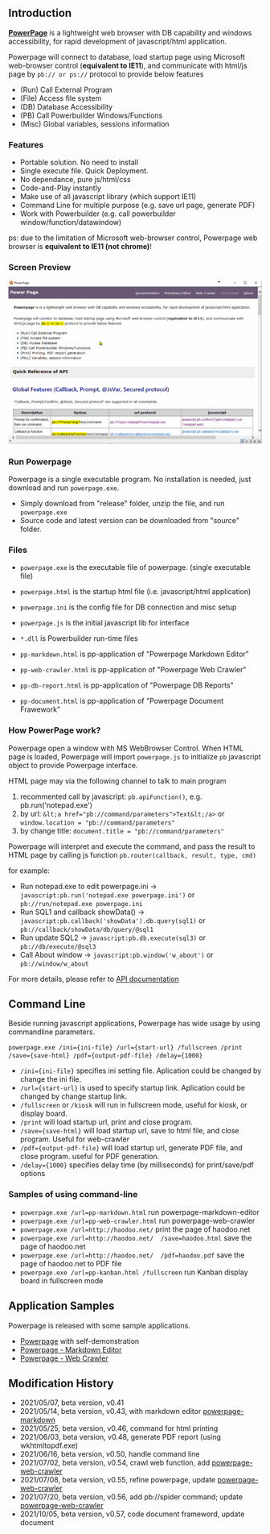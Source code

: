 ## Introduction

[**PowerPage**](https://github.com/casualwriter/powerpage) is a lightweight web browser with DB capability 
and windows accessibility, for rapid development of javascript/html application.

Powerpage will connect to database, load startup page using Microsoft web-browser control (**equivalent to IE11**), 
and communicate with html/js page by ``pb:// or ps://`` protocol to provide below features

* (Run) Call External Program 
* (File) Access file system 
* (DB) Database Accessibility
* (PB) Call Powerbuilder Windows/Functions 
* (Misc) Global variables, sessions information 

### Features

* Portable solution. No need to install
* Single execute file. Quick Deployment.
* No dependance, pure js/html/css
* Code-and-Play instantly 
* Make use of all javascript library (which support IE11)
* Command Line for multiple purpose (e.g. save url page, generate PDF)
* Work with Powerbuilder (e.g. call powerbuilder window/function/datawindow)

ps: due to the limitation of Microsoft web-browser control, Powerpage web browser is **equivalent to IE11 (not chrome)**!


### Screen Preview

 ![Powerpage](powerpage.gif "border=1")


### Run Powerpage

Powerpage is a single executable program. No installation is needed, just download and run ``powerpage.exe``.

* Simply download from "release" folder, unzip the file, and run ``powerpage.exe``
* Source code and latest version can be downloaded from "source" folder. 

### Files

* ``powerpage.exe`` is the executable file of powerpage. (single executable file)
* ``powerpage.html`` is the startup html file (i.e. javascript/html application)
* ``powerpage.ini`` is the config file for DB connection and misc setup
* ``powerpage.js`` is the initial javascript lib for interface
* ``*.dll`` is Powerbuilder run-time files

* ``pp-markdown.html`` is pp-application of "Powerpage Markdown Editor"
* ``pp-web-crawler.html`` is pp-application of "Powerpage Web Crawler"
* ``pp-db-report.html`` is pp-application of "Powerpage DB Reports"
* ``pp-document.html`` is pp-application of "Powerpage Document Frawework"


### How PowerPage work?

Powerpage open a window with MS WebBrowser Control. When HTML page is loaded, Powerpage will import ``powerpage.js`` 
to initialize ``pb`` javascript object to provide Powerpage interface.

HTML page may via the following channel to talk to main program

1. recommented call by javascript: ``pb.apiFunction()``, e.g. pb.run('notepad.exe')
2. by url: ``&lt;a href="pb://command/parameters">Text&lt;/a>`` or ``window.location = "pb://command/parameters"``
3. by change title: ``document.title = "pb://command/parameters"``

Powerpage will interpret and execute the command, and pass the result to HTML page by calling js function ``pb.router(callback, result, type, cmd)``

for example:

* Run notepad.exe to edit powerpage.ini -> ``javascript:pb.run('notepad.exe powerpage.ini')`` or ``pb://run/notepad.exe powerpage.ini``
* Run SQL1 and callback showData() -> ``javascript:pb.callback('showData').db.query(sql1)`` or ``pb://callback/showData/db/query/@sql1``  
* Run update SQL2 -> ``javascript:pb.db.execute(sql3)`` or ``pb://db/execute/@sql3``
* Call About window -> ``javascript:pb.window('w_about')`` or ``pb://window/w_about`` 

For more details, please refer to [API documentation](interface.md)

  
## Command Line

Beside running javascript applications, Powerpage has wide usage by using commandline parameters.

~~~
powerpage.exe /ini={ini-file} /url={start-url} /fullscreen /print /save={save-html} /pdf={output-pdf-file} /delay={1000}
~~~

* ``/ini={ini-file}`` specifies ini setting file. Aplication could be changed by change the ini file.
* ``/url={start-url}`` is used to specify startup link. Aplication could be changed by change startup link. 
* ``/fullscreen`` or ``/kiosk`` will run in fullscreen mode, useful for kiosk, or display board.
* ``/print`` will load startup url, print and close program.
* ``/save={save-html}`` will load startup url, save to html file, and close program. Useful for web-crawler
* ``/pdf={output-pdf-file}`` will load startup url, generate PDF file, and close program. useful for PDF generation.
* ``/delay={1000}`` specifies delay time (by milliseconds) for print/save/pdf options 

### Samples of using command-line

* ``powerpage.exe /url=pp-markdown.html`` run powerpage-markdown-editor
* ``powerpage.exe /url=pp-web-crawler.html`` run powerpage-web-crawler
* ``powerpage.exe /url=http://haodoo.net/`` print the page of haodoo.net
* ``powerpage.exe /url=http://haodoo.net/  /save=haodoo.html`` save the page of haodoo.net
* ``powerpage.exe /url=http://haodoo.net/  /pdf=haodoo.pdf`` save the page of haodoo.net to PDF file
* ``powerpage.exe /url=pp-kanban.html /fullscreen`` run Kanban display board in fullscreen mode
 
 
## Application Samples

Powerpage is released with some sample applications.

* [Powerpage](https://github.com/casualwriter) with self-demonstration
* [Powerpage - Markdown Editor](https://github.com/casualwriter/powerpage-markdown) 
* [Powerpage - Web Crawler](https://github.com/casualwriter/powerpage-web-crawler) 
 
 
## Modification History

* 2021/05/07, beta version, v0.41 
* 2021/05/14, beta version, v0.43, with markdown editor [powerpage-markdown](https://github.com/casualwriter/powerpage-markdown)
* 2021/05/25, beta version, v0.46, command for html printing
* 2021/06/03, beta version, v0.48, generate PDF report (using wkhtmltopdf.exe)
* 2021/06/16, beta version, v0.50, handle command line
* 2021/07/02, beta version, v0.54, crawl web function, add [powerpage-web-crawler](https://github.com/casualwriter/powerpage-web-crawler)
* 2021/07/08, beta version, v0.55, refine powerpage, update [powerpage-web-crawler](https://github.com/casualwriter/powerpage-web-crawler)
* 2021/07/20, beta version, v0.56, add pb://spider command; update [powerpage-web-crawler](https://github.com/casualwriter/powerpage-web-crawler)
* 2021/10/05, beta version, v0.57, code document frameword, update document


